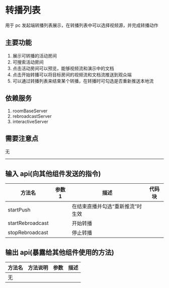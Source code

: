 # 转播列表

用于 pc 发起端转播列表展示，在转播列表中可以选择视频源，并完成转播动作

## 主要功能

1. 展示可转播的活动房间
2. 可搜索活动房间
3. 点击活动房间可以预览，能够视频流和演示中的文档
4. 点击开始转播可以将目标房间的视频流和文档流推送到观众端
5. 可以通过转播列表来结束某个转播，在转播时可勾选是否重新推送本地流

## 依赖服务

1. roomBaseServer
2. rebroadcastServer
3. interactiveServer

## 需要注意点

无

---

## 输入 api(向其他组件发送的指令)

| 方法名           | 参数 1 | 描述                             | 代码块 |
| ---------------- | ------ | -------------------------------- | ------ |
| startPush        |        | 在结束直播并勾选“重新推流”时生效 |        |
| startRebroadcast |        | 开始转播                         |        |
| stopRebroadcast  |        | 停止转播                         |        |

## 输出 api(暴露给其他组件使用的方法)

| 方法名 | 方法说明 | 参数 | 描述 |
| ------ | -------- | ---- | ---- |
| 无     |          |      |      |
